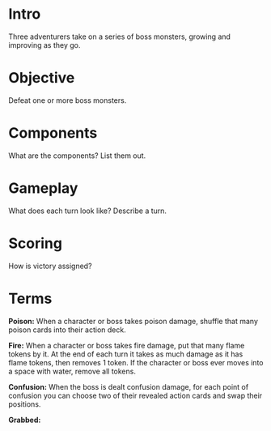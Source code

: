 # Intro

Three adventurers take on a series of boss monsters, growing and improving as they go.

# Objective

Defeat one or more boss monsters.

# Components

What are the components? List them out.

# Gameplay

What does each turn look like? Describe a turn. 

# Scoring

How is victory assigned?

# Terms

**Poison:** When a character or boss takes poison damage, shuffle that many poison cards into their action deck. 

**Fire:** When a character or boss takes fire damage, put that many flame tokens by it. At the end of each turn it takes as much damage as it has flame tokens, then removes 1 token. If the character or boss ever moves into a space with water, remove all tokens.

**Confusion:** When the boss is dealt confusion damage, for each point of confusion you can choose two of their revealed action cards and swap their positions.

**Grabbed:** 
